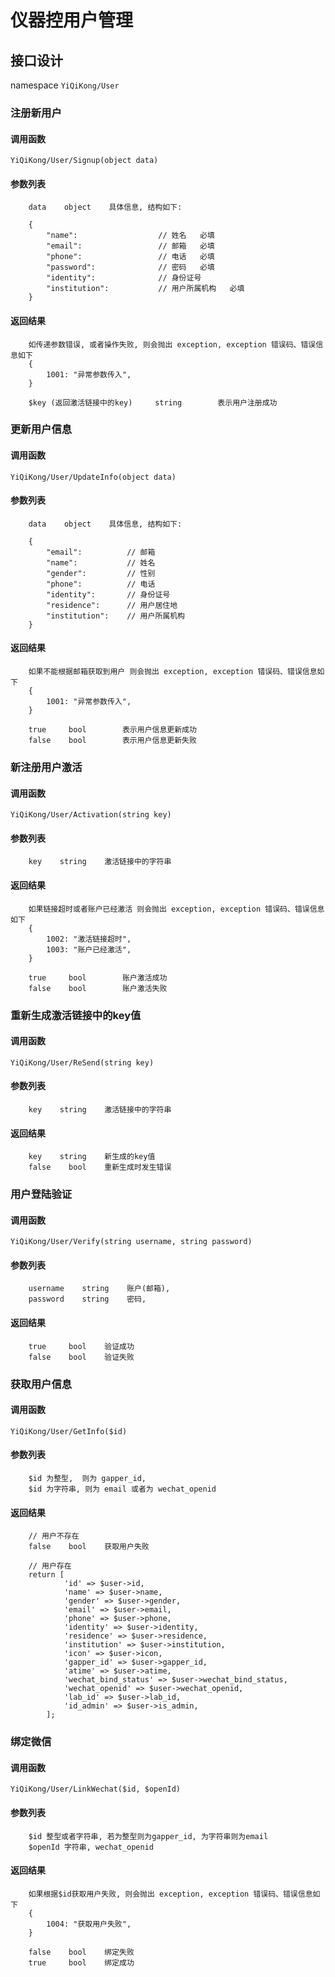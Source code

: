 # 仪器控用户管理

## 接口设计

namespace `YiQiKong/User`


### 注册新用户

#### 调用函数

`YiQiKong/User/Signup(object data)`

#### 参数列表

```
	data    object    具体信息, 结构如下:

	{
		"name":                  // 姓名   必填
		"email":                 // 邮箱   必填
		"phone":                 // 电话   必填
		"password":              // 密码   必填
		"identity":              // 身份证号
		"institution":           // 用户所属机构   必填
	}
```

#### 返回结果

```
    如传递参数错误, 或者操作失败, 则会抛出 exception, exception 错误码、错误信息如下
    {
        1001: "异常参数传入",
    }

    $key (返回激活链接中的key)     string        表示用户注册成功

```


### 更新用户信息

#### 调用函数

`YiQiKong/User/UpdateInfo(object data)`

#### 参数列表

```
	data    object    具体信息, 结构如下:

	{
		"email":          // 邮箱
		"name":           // 姓名
		"gender":         // 性别
		"phone":          // 电话
		"identity":       // 身份证号
		"residence":      // 用户居住地
		"institution":    // 用户所属机构
	}
```

#### 返回结果

```
    如果不能根据邮箱获取到用户 则会抛出 exception, exception 错误码、错误信息如下
    {
        1001: "异常参数传入",
    }

    true     bool        表示用户信息更新成功
    false    bool        表示用户信息更新失败

```


### 新注册用户激活

#### 调用函数

`YiQiKong/User/Activation(string key)`

#### 参数列表

```
    key    string    激活链接中的字符串

```

#### 返回结果

```
    如果链接超时或者账户已经激活 则会抛出 exception, exception 错误码、错误信息如下
    {
        1002: "激活链接超时",
        1003: "账户已经激活",
    }

    true     bool        账户激活成功
    false    bool        账户激活失败
```


### 重新生成激活链接中的key值

#### 调用函数

`YiQiKong/User/ReSend(string key)`

#### 参数列表

```
    key    string    激活链接中的字符串

```

#### 返回结果

```
    key    string    新生成的key值
    false    bool    重新生成时发生错误
```


### 用户登陆验证

#### 调用函数

`YiQiKong/User/Verify(string username, string password)`

#### 参数列表

```
    username    string    账户(邮箱),
    password    string    密码,

```

#### 返回结果

```
    true     bool    验证成功
    false    bool    验证失败
```


### 获取用户信息

#### 调用函数

`YiQiKong/User/GetInfo($id)`

#### 参数列表
```
    $id 为整型,  则为 gapper_id,
    $id 为字符串, 则为 email 或者为 wechat_openid
```

#### 返回结果
```
    // 用户不存在
    false    bool    获取用户失败

    // 用户存在
    return [
            'id' => $user->id,
            'name' => $user->name,
            'gender' => $user->gender,
            'email' => $user->email,
            'phone' => $user->phone,
            'identity' => $user->identity,
            'residence' => $user->residence,
            'institution' => $user->institution,
            'icon' => $user->icon,
            'gapper_id' => $user->gapper_id,
            'atime' => $user->atime,
            'wechat_bind_status' => $user->wechat_bind_status,
            'wechat_openid' => $user->wechat_openid,
            'lab_id' => $user->lab_id,
            'id_admin' => $user->is_admin,
        ];
```

### 绑定微信

#### 调用函数

`YiQiKong/User/LinkWechat($id, $openId)`

#### 参数列表
```
    $id 整型或者字符串, 若为整型则为gapper_id, 为字符串则为email
    $openId 字符串, wechat_openid
```

#### 返回结果
```
    如果根据$id获取用户失败, 则会抛出 exception, exception 错误码、错误信息如下
    {
        1004: "获取用户失败",
    }

    false    bool    绑定失败
    true     bool    绑定成功
```
